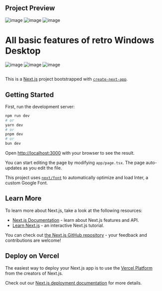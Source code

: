 ## Project Preview
![image](https://github.com/user-attachments/assets/d24c631b-2438-406b-81b6-a5424f58a8e7)
![image](https://github.com/user-attachments/assets/1328ca7d-a311-47f6-b9ba-f129cc73c490)
![image](https://github.com/user-attachments/assets/6a5b3109-4366-4683-acf2-80cfd4a36980)
# All basic features of retro Windows Desktop
![image](https://github.com/user-attachments/assets/782219e0-2893-4491-9e9e-861a3ade3a32)
![image](https://github.com/user-attachments/assets/c4cd4550-9734-46c9-83c1-813be05e2eff)
![image](https://github.com/user-attachments/assets/e86b506d-fd97-4e52-b3f7-1d6c1077b54b)



##
This is a [Next.js](https://nextjs.org/) project bootstrapped with [`create-next-app`](https://github.com/vercel/next.js/tree/canary/packages/create-next-app).

## Getting Started

First, run the development server:

```bash
npm run dev
# or
yarn dev
# or
pnpm dev
# or
bun dev
```

Open [http://localhost:3000](http://localhost:3000) with your browser to see the result.

You can start editing the page by modifying `app/page.tsx`. The page auto-updates as you edit the file.

This project uses [`next/font`](https://nextjs.org/docs/basic-features/font-optimization) to automatically optimize and load Inter, a custom Google Font.

## Learn More

To learn more about Next.js, take a look at the following resources:

- [Next.js Documentation](https://nextjs.org/docs) - learn about Next.js features and API.
- [Learn Next.js](https://nextjs.org/learn) - an interactive Next.js tutorial.

You can check out [the Next.js GitHub repository](https://github.com/vercel/next.js/) - your feedback and contributions are welcome!

## Deploy on Vercel

The easiest way to deploy your Next.js app is to use the [Vercel Platform](https://vercel.com/new?utm_medium=default-template&filter=next.js&utm_source=create-next-app&utm_campaign=create-next-app-readme) from the creators of Next.js.

Check out our [Next.js deployment documentation](https://nextjs.org/docs/deployment) for more details.
